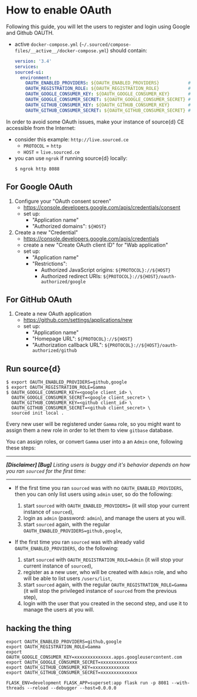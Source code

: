 # How to enable OAuth

Following this guide, you will let the users to register and login using Google and Github OAUTH.

- active `docker-compose.yml` (`~/.sourced/compose-files/__active__/docker-compose.yml`) should contain:
    ```yml
    version: '3.4'
    services:
    sourced-ui:
      environment:
        OAUTH_ENABLED_PROVIDERS: ${OAUTH_ENABLED_PROVIDERS}           # Comma separated list of available OAuth providers   (eg: github,google)
        OAUTH_REGISTRATION_ROLE: ${OAUTH_REGISTRATION_ROLE}           # The role for the newly registered users using OAuth   'Admin'/'Alpha'/'Gamma'
        OAUTH_GOOGLE_CONSUMER_KEY: ${OAUTH_GOOGLE_CONSUMER_KEY}       # OAuth provider consumer key (aka client_id)
        OAUTH_GOOGLE_CONSUMER_SECRET: ${OAUTH_GOOGLE_CONSUMER_SECRET} # OAuth provider consumer secret (aka client_secret)
        OAUTH_GITHUB_CONSUMER_KEY: ${OAUTH_GITHUB_CONSUMER_KEY}       # OAuth provider consumer key (aka client_id)
        OAUTH_GITHUB_CONSUMER_SECRET: ${OAUTH_GITHUB_CONSUMER_SECRET} # OAuth provider consumer secret (aka client_secret)
    ```

In order to avoid some OAuth issues, make your instance of source{d} CE accessible from the Internet:
- consider this example: `http://live.sourced.ce`
    - `PROTOCOL` = `http`
    - `HOST` = `live.sourced.ce`
- you can use `ngrok` if running source{d} locally:
    ```shell
    $ ngrok http 8088
    ```

## For Google OAuth

1. Configure your "OAuth consent screen"
    - https://console.developers.google.com/apis/credentials/consent
    - set up:
        - "Application name"
        - "Authorized domains": `${HOST}`
1. Create a new "Credential"
    - https://console.developers.google.com/apis/credentials
    - create a new "Create OAuth client ID" for "Wab application"
    - set up:
        - "Application name"
        - "Restrictions":
            - Authorized JavaScript origins: `${PROTOCOL}://${HOST}`
            - Authorized redirect URIs: `${PROTOCOL}://${HOST}/oauth-authorized/google`


## For GitHub OAuth

1. Create a new OAuth application
    - https://github.com/settings/applications/new
    - set up:
        - "Application name"
        - "Homepage URL": `${PROTOCOL}://${HOST}`
        - "Authorization callback URL": `${PROTOCOL}://${HOST}/oauth-authorized/github`



## Run source{d}

```shell
$ export OAUTH_ENABLED_PROVIDERS=github,google
$ export OAUTH_REGISTRATION_ROLE=Gamma
$ OAUTH_GOOGLE_CONSUMER_KEY=<google client_id> \
  OAUTH_GOOGLE_CONSUMER_SECRET=<google client_secret> \
  OAUTH_GITHUB_CONSUMER_KEY=<github client_id> \
  OAUTH_GITHUB_CONSUMER_SECRET=<github client_secret> \
  sourced init local .
```

Every new user will be registered under `Gamma` role, so you might want to assign them a new role in order to let them to view `gitbase` database.

You can assign roles, or convert `Gamma` user into a an `Admin` one, following these steps:

---

_**[Disclaimer] [Bug]** Listing users is buggy and it's behavior depends on how you ran `sourced` for the first time:_

---

- If the first time you ran `sourced` was with no `OAUTH_ENABLED_PROVIDERS`, then you can only list users using `admin` user, so do the following:
    1. start `sourced` with `OAUTH_ENABLED_PROVIDERS=` (it will stop your current instance of `sourced`),
    1. login as `admin` (password: `admin`), and manage the users at you will.
    1. start `sourced` again, with the regular `OAUTH_ENABLED_PROVIDERS=github,google`,

- If the first time you ran `sourced` was with already valid `OAUTH_ENABLED_PROVIDERS`, do the following:
    1. start `sourced` with `OAUTH_REGISTRATION_ROLE=Admin` (it will stop your current instance of `sourced`),
    1. register as a new user, who will be created with `Admin` role, and who will be able to list users `/users/list`,
    1. start `sourced` again, with the regular `OAUTH_REGISTRATION_ROLE=Gamma` (it will stop the privileged instance of `sourced` from the previous step),
    1. login with the user that you created in the second step, and use it to manage the users at you will.



## hacking the thing

```shell
export OAUTH_ENABLED_PROVIDERS=github,google
export OAUTH_REGISTRATION_ROLE=Gamma
export OAUTH_GOOGLE_CONSUMER_KEY=xxxxxxxxxxxxxx.apps.googleusercontent.com
export OAUTH_GOOGLE_CONSUMER_SECRET=xxxxxxxxxxxxxx
export OAUTH_GITHUB_CONSUMER_KEY=xxxxxxxxxxxxxx
export OAUTH_GITHUB_CONSUMER_SECRET=xxxxxxxxxxxxxx

FLASK_ENV=development FLASK_APP=superset:app flask run -p 8081 --with-threads --reload --debugger --host=0.0.0.0
```

